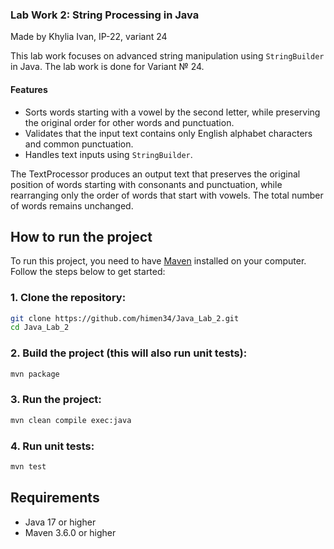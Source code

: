### Lab Work 2: String Processing in Java
Made by Khylia Ivan, IP-22, variant 24

This lab work focuses on advanced string manipulation using `StringBuilder` in Java. 
The lab work is done for Variant № 24.

#### Features
- Sorts words starting with a vowel by the second letter, while preserving the original order for other words and punctuation.
- Validates that the input text contains only English alphabet characters and common punctuation.
- Handles text inputs using `StringBuilder`.

The TextProcessor produces an output text that preserves the original position of words starting with consonants and punctuation, while rearranging only the order of words that start with vowels. The total number of words remains unchanged.

## How to run the project

To run this project, you need to have [Maven](https://maven.apache.org/) installed on your computer. Follow the steps below to get started:

### 1. Clone the repository:

```bash
git clone https://github.com/himen34/Java_Lab_2.git
cd Java_Lab_2
```

### 2. Build the project (this will also run unit tests):

```bash
mvn package
```

### 3. Run the project:

```bash
mvn clean compile exec:java
```

### 4. Run unit tests:

```bash
mvn test
```

## Requirements

- Java 17 or higher
- Maven 3.6.0 or higher
